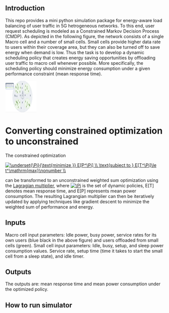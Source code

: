 ## Introduction

This repo provides a mini python simulation package for energy-aware load balancing of 
user traffic in 5G hetrogeneous networks. To this end, user request scheduling 
is modeled as a Constrained Markov Decision Process (CMDP). As depicted in the
following figure, the network consists
of a single Macro cell and a number of small cells. Small cells provide higher
data rate to users within their coverage area, but they can also be turned off 
to save energy when demand is low. Thus the task is to develop a dynamic scheduling 
policy that creates energy saving opportunities by offloading user traffic to macro 
cell whenever possible. More specifically, the scheduling policy should minimize 
energy consumption under a given performance constraint (mean response time).

<img src="hetnet-model.png" alt="perHr" style="width: 100px; height: 100px" />

# Converting constrained optimization to unconstrained
The constrained optimization 

<a href="https://www.codecogs.com/eqnedit.php?latex=\underset{\Pi}{\text{minimize&space;}}&space;E[P^\Pi]&space;\\&space;\text{subject&space;to&space;}&space;E[T^\Pi]\le&space;t^\mathrm{max}\nonumber&space;\\" target="_blank"><img src="https://latex.codecogs.com/gif.latex?\underset{\Pi}{\text{minimize&space;}}&space;E[P^\Pi]&space;\\&space;\text{subject&space;to&space;}&space;E[T^\Pi]\le&space;t^\mathrm{max}\nonumber&space;\\" title="\underset{\Pi}{\text{minimize }} E[P^\Pi] \\ \text{subject to } E[T^\Pi]\le t^\mathrm{max}\nonumber \\" /></a>

can be transformed to an unconstrained weighted sum optimization using the [Lagragian
multiplier](https://en.wikipedia.org/wiki/Lagrange_multiplier), where <a href="https://www.codecogs.com/eqnedit.php?latex=\Pi" target="_blank"><img src="https://latex.codecogs.com/gif.latex?\Pi" title="\Pi" /></a> is 
the set of dynamic policies, E[T] denotes mean response time, and E[P] represents mean power
consumption. The resulting Lagrangian multiplier can then be iteratively
updated by applying techniques like gradient descent to minimize the weighted sum of performance
and energy.

## Inputs
Macro cell input parameters: Idle power, busy power, service rates for its own users (blue black in the above figure) and 
users offloaded from small cells (green).
Small cell input parameters: Idle, busy, setup, and sleep power consumption values. Service rate, setup time (time it takes 
to start the small cell from a sleep state), and idle timer.

## Outputs
The outputs are: mean response time and mean power consumption under the optimized policy.

## How to run simulator
